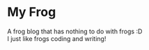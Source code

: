 # My Frog 

A frog blog that has nothing to do with frogs :D  
I just like frogs coding and writing!


